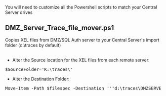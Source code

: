 You will need to customize all the Powershell scripts to match your Central Server drives

<h2> DMZ_Server_Trace_file_mover.ps1</h2>
Copies XEL files from DMZ/SQL Auth server to your Central Server's import folder (d:\traces by default)<br><br>

* Alter the Source location for the XEL files from each remote server:
<pre>
$SourceFolder='K:\traces\'
</pre>

* Alter the Destination Folder:
<pre>
Move-Item -Path $filespec -Destination '''d:\traces\DMZSERVER1''' -Force -ErrorAction SilentlyContinue -WarningAction SilentlyContinue
</pre>
